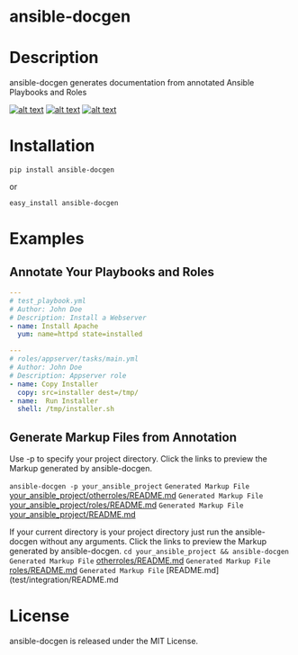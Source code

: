 ansible-docgen
=====================

Description
===========

ansible-docgen generates documentation from annotated Ansible Playbooks and Roles

[![alt text](https://secure.travis-ci.org/starboarder2001/ansible-docgen.png?branch=master "ansible-docs latest build")](http://travis-ci.org/starboarder2001/ansible-docgen)
[![alt text](https://img.shields.io/pypi/v/ansible-docgen.svg "ansible-docs PyPI version")](https://pypi.python.org/pypi/ansible-docgen)
[![alt text](https://img.shields.io/pypi/dm/ansible-docgen.svg "ansible-docs PyPI downloads")](https://pypi.python.org/pypi/ansible-docgen)


Installation
===========

```shell
pip install ansible-docgen
```

or

```shell
easy_install ansible-docgen
```

Examples
===========

Annotate Your Playbooks and Roles
---------
```yaml
---
# test_playbook.yml
# Author: John Doe
# Description: Install a Webserver
- name: Install Apache
  yum: name=httpd state=installed
```
```yaml
---
# roles/appserver/tasks/main.yml
# Author: John Doe
# Description: Appserver role
- name: Copy Installer
  copy: src=installer dest=/tmp/
- name:  Run Installer
  shell: /tmp/installer.sh
```
Generate Markup Files from Annotation
---------
Use -p to specify your project directory. Click the links to preview the Markup generated by ansible-docgen.

`ansible-docgen -p your_ansible_project`
`Generated Markup File` [your_ansible_project/otherroles/README.md](test/integration/otherroles/README.md)
`Generated Markup File` [your_ansible_project/roles/README.md](test/integration/roles/README.md)
`Generated Markup File` [your_ansible_project/README.md](test/integration/README.md)


If your current directory is your project directory just run the ansible-docgen without any arguments.
Click the links to preview the Markup generated by ansible-docgen.
`cd your_ansible_project && ansible-docgen`
`Generated Markup File` [otherroles/README.md](test/integration/otherroles/README.md)
`Generated Markup File` [roles/README.md](test/integration/roles/README.md)
`Generated Markup File` [README.md](test/integration/README.md

License
=======

ansible-docgen is released under the MIT License.
